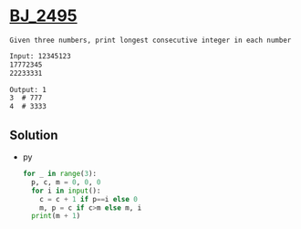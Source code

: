 # [BJ_2495](https://acmicpc.net/problem/2495)

```en
Given three numbers, print longest consecutive integer in each number
```

```txt
Input: 12345123
17772345
22233331

Output: 1
3  # 777
4  # 3333
```

## Solution

* py

  ```py
  for _ in range(3):
    p, c, m = 0, 0, 0
    for i in input():
      c = c + 1 if p==i else 0
      m, p = c if c>m else m, i
    print(m + 1)
  ```

